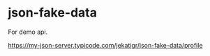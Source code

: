 # json-fake-data

For demo api.

https://my-json-server.typicode.com/jekatigr/json-fake-data/profile
